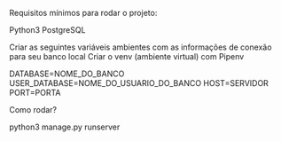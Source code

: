 Requisitos mínimos para rodar o projeto:

Python3
PostgreSQL

Criar as seguintes variáveis ambientes com as informações de conexão para seu banco local
Criar o venv (ambiente virtual) com Pipenv

DATABASE=NOME_DO_BANCO
USER_DATABASE=NOME_DO_USUARIO_DO_BANCO
HOST=SERVIDOR
PORT=PORTA

Como rodar?

python3 manage.py runserver

